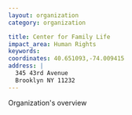 ```yaml
---
layout: organization
category: organization

title: Center for Family Life
impact_area: Human Rights
keywords: 
coordinates: 40.651093,-74.009415
address: |
  345 43rd Avenue
  Brooklyn NY 11232
---
```

Organization's overview
